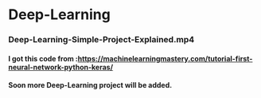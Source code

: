 # Deep-Learning

### Deep-Learning-Simple-Project-Explained.mp4
#### I got this code from :https://machinelearningmastery.com/tutorial-first-neural-network-python-keras/

#### Soon more Deep-Learning project will be added.
